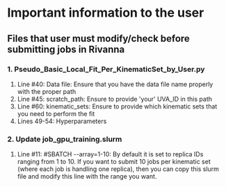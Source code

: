 # Important information to the user

## Files that user must modify/check before submitting jobs in Rivanna

### 1. Pseudo_Basic_Local_Fit_Per_KinematicSet_by_User.py

1. Line #40: Data file: Ensure that you have the data file name properly with the proper path
2. Line #45: scratch_path: Ensure to provide 'your' UVA_ID in this path
3. Line #60: kinematic_sets: Ensure to provide which kinematic sets that you need to perform the fit
4. Lines 49-54: Hyperparameters

### 2. Update job_gpu_training.slurm

1. Line #11: #SBATCH --array=1-10: By default it is set to replica IDs ranging from 1 to 10. If you want to submit 10 jobs per kinematic set (where each job is handling one replica), then you can copy this slurm file and modify this line with the range you want. 
